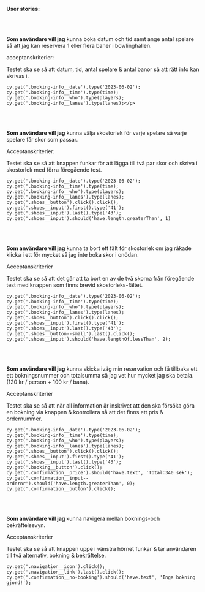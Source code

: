 <p><b> User stories: </b></p>
<br></br>
<p><b>Som användare vill jag</b> kunna boka datum och tid samt ange antal spelare så att jag kan reservera 1 eller flera baner i bowlinghallen.</p>
<p>acceptanskriterier:</p> 
Testet ska se så att datum, tid, antal spelare & antal banor så att rätt info kan skrivas i.
  <p>
    

    cy.get('.booking-info__date').type('2023-06-02');
    cy.get('.booking-info__time').type(time);
    cy.get('.booking-info__who').type(players);
    cy.get('.booking-info__lanes').type(lanes);</p>  
  <br></br>
<p><b>Som användare vill jag</b> kunna välja skostorlek för varje spelare så varje spelare får skor som passar.</p>
  <p>Acceptanskriterier:</p>
  Testet ska se så att knappen funkar för att lägga till två par skor och skriva i skostorlek med förra föregående test.
 <p>
    

    cy.get('.booking-info__date').type('2023-06-02');
    cy.get('.booking-info__time').type(time);
    cy.get('.booking-info__who').type(players);
    cy.get('.booking-info__lanes').type(lanes);
    cy.get('.shoes__button').click().click();
    cy.get('.shoes__input').first().type('41');
    cy.get('.shoes__input').last().type('43');
    cy.get('.shoes__input').should('have.length.greaterThan', 1)
  </p>
 <br></br>
<p><b>Som användare vill jag</b> kunna ta bort ett fält för skostorlek om jag råkade klicka i ett för mycket så jag inte boka skor i onödan.</p>
  <p>Acceptanskriterier</p>
  Testet ska se så att det går att ta bort en av de två skorna från föregående test med knappen som finns brevid skostorleks-fältet.
  <p>     

    cy.get('.booking-info__date').type('2023-06-02');
    cy.get('.booking-info__time').type(time);
    cy.get('.booking-info__who').type(players);
    cy.get('.booking-info__lanes').type(lanes);
    cy.get('.shoes__button').click().click();
    cy.get('.shoes__input').first().type('41');
    cy.get('.shoes__input').last().type('43');
    cy.get('.shoes__button--small').last().click();
    cy.get('.shoes__input').should('have.lengthOf.lessThan', 2);
  </p>
  <br></br>
  <p><b>Som användare vill jag</b> kunna skicka iväg min reservation och få tillbaka ett ett bokningsnummer och totalsumma så jag vet hur mycket jag ska betala. (120 kr / person + 100 kr / bana).</p>
  <p>Acceptanskriterier</p>
  Testet ska se så att när all information är inskrivet att den ska försöka göra en bokning via knappen & kontrollera så att det finns ett pris & ordernummer.
  <p>   

    cy.get('.booking-info__date').type('2023-06-02');
    cy.get('.booking-info__time').type(time);
    cy.get('.booking-info__who').type(players);
    cy.get('.booking-info__lanes').type(lanes);
    cy.get('.shoes__button').click().click();
    cy.get('.shoes__input').first().type('41');
    cy.get('.shoes__input').last().type('43');
    cy.get('.booking__button').click();
    cy.get('.confirmation__price').should('have.text', 'Total:340 sek');
    cy.get('.confirmation__input--ordernr').should('have.length.greaterThan', 0);
    cy.get('.confirmation__button').click();
  </p>
  <br></br>
  <p><b>Som användare vill jag </b> kunna navigera mellan boknings-och bekräftelsevyn.</p>
  <p>Acceptanskriterier</p>
  Testet ska se så att knappen uppe i vänstra hörnet funkar & tar användaren till två alternativ, bokning & bekräftelse.
  <p>    

    cy.get('.navigation__icon').click();
    cy.get('.navigation__link').last().click();
    cy.get('.confirmation__no-booking').should('have.text', 'Inga bokning gjord!');
  </p>
